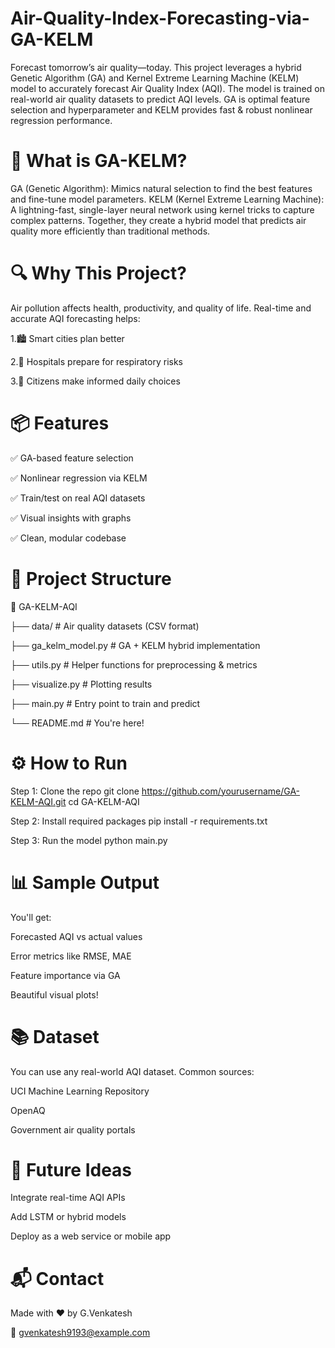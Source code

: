 # Air-Quality-Index-Forecasting-via-GA-KELM

Forecast tomorrow’s air quality—today. This project leverages a hybrid Genetic Algorithm (GA) and Kernel Extreme Learning Machine (KELM) model to accurately forecast Air Quality Index (AQI). The model is trained on real-world air quality datasets to predict AQI levels. GA is optimal feature selection and hyperparameter and KELM provides fast &amp; robust nonlinear regression performance.

# 🚀 What is GA-KELM?

GA (Genetic Algorithm): Mimics natural selection to find the best features and fine-tune model parameters.
KELM (Kernel Extreme Learning Machine): A lightning-fast, single-layer neural network using kernel tricks to capture complex patterns.
Together, they create a hybrid model that predicts air quality more efficiently than traditional methods.

# 🔍 Why This Project?

Air pollution affects health, productivity, and quality of life. Real-time and accurate AQI forecasting helps:

1.🏙️ Smart cities plan better

2.🏥 Hospitals prepare for respiratory risks

3.🌿 Citizens make informed daily choices

# 📦 Features

✅ GA-based feature selection

✅ Nonlinear regression via KELM

✅ Train/test on real AQI datasets

✅ Visual insights with graphs

✅ Clean, modular codebase

# 📁 Project Structure

📂 GA-KELM-AQI

├── data/                # Air quality datasets (CSV format)

├── ga_kelm_model.py     # GA + KELM hybrid implementation

├── utils.py             # Helper functions for preprocessing & metrics

├── visualize.py         # Plotting results

├── main.py              # Entry point to train and predict

└── README.md            # You're here!

# ⚙️ How to Run

Step 1: Clone the repo
git clone https://github.com/yourusername/GA-KELM-AQI.git
cd GA-KELM-AQI

Step 2: Install required packages
pip install -r requirements.txt

Step 3: Run the model
python main.py

# 📊 Sample Output
You'll get:

Forecasted AQI vs actual values

Error metrics like RMSE, MAE

Feature importance via GA

Beautiful visual plots!

# 📚 Dataset
You can use any real-world AQI dataset. Common sources:

UCI Machine Learning Repository

OpenAQ

Government air quality portals

# 🤖 Future Ideas
Integrate real-time AQI APIs

Add LSTM or hybrid models

Deploy as a web service or mobile app

# 📬 Contact
Made with ❤️ by G.Venkatesh

📧 gvenkatesh9193@example.com

